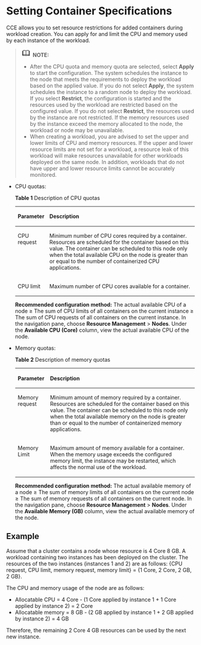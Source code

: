 # Setting Container Specifications<a name="cce_01_0163"></a>

CCE allows you to set resource restrictions for added containers during workload creation. You can apply for and limit the CPU and memory used by each instance of the workload.

>![](public_sys-resources/icon-note.gif) **NOTE:** 
>-   After the  CPU quota  and  memory quota  are selected, select  **Apply**  to start the configuration. The system schedules the instance to the node that meets the requirements to deploy the workload based on the applied value. If you do not select  **Apply**, the system schedules the instance to a random node to deploy the workload. If you select  **Restrict**, the configuration is started and the resources used by the workload are restricted based on the configured value. If you do not select  **Restrict**, the resources used by the instance are not restricted. If the memory resources used by the instance exceed the memory allocated to the node, the workload or node may be unavailable.
>-   When creating a workload, you are advised to set the upper and lower limits of CPU and memory resources. If the upper and lower resource limits are not set for a workload, a resource leak of this workload will make resources unavailable for other workloads deployed on the same node. In addition, workloads that do not have upper and lower resource limits cannot be accurately monitored.

-   CPU quotas:

    **Table  1**  Description of CPU quotas

    <a name="table362417589103"></a>
    <table><thead align="left"><tr id="row186251758111012"><th class="cellrowborder" valign="top" width="17%" id="mcps1.2.3.1.1"><p id="p762595815102"><a name="p762595815102"></a><a name="p762595815102"></a>Parameter</p>
    </th>
    <th class="cellrowborder" valign="top" width="83%" id="mcps1.2.3.1.2"><p id="p8625105813106"><a name="p8625105813106"></a><a name="p8625105813106"></a>Description</p>
    </th>
    </tr>
    </thead>
    <tbody><tr id="row162511587103"><td class="cellrowborder" valign="top" width="17%" headers="mcps1.2.3.1.1 "><p id="p2625135851014"><a name="p2625135851014"></a><a name="p2625135851014"></a>CPU request</p>
    </td>
    <td class="cellrowborder" valign="top" width="83%" headers="mcps1.2.3.1.2 "><p id="p262515818104"><a name="p262515818104"></a><a name="p262515818104"></a>Minimum number of CPU cores required by a container. Resources are scheduled for the container based on this value. The container can be scheduled to this node only when the total available CPU on the node is greater than or equal to the number of containerized CPU applications.</p>
    </td>
    </tr>
    <tr id="row172431422171112"><td class="cellrowborder" valign="top" width="17%" headers="mcps1.2.3.1.1 "><p id="p1424472219115"><a name="p1424472219115"></a><a name="p1424472219115"></a>CPU limit</p>
    </td>
    <td class="cellrowborder" valign="top" width="83%" headers="mcps1.2.3.1.2 "><p id="p524412223119"><a name="p524412223119"></a><a name="p524412223119"></a>Maximum number of CPU cores available for a container.</p>
    </td>
    </tr>
    </tbody>
    </table>

    **Recommended configuration method:**  The actual available CPU of a node ≥ The sum of CPU limits of all containers on the current instance ≥ The sum of CPU requests of all containers on the current instance. In the navigation pane, choose  **Resource Management**  \>  **Nodes**. Under the  **Available CPU \(Core\)**  column, view the actual available CPU of the node.


-   Memory quotas:

    **Table  2**  Description of memory quotas

    <a name="table164121625191912"></a>
    <table><thead align="left"><tr id="row64131325111910"><th class="cellrowborder" valign="top" width="18%" id="mcps1.2.3.1.1"><p id="p154131025111914"><a name="p154131025111914"></a><a name="p154131025111914"></a>Parameter</p>
    </th>
    <th class="cellrowborder" valign="top" width="82%" id="mcps1.2.3.1.2"><p id="p16413325111912"><a name="p16413325111912"></a><a name="p16413325111912"></a>Description</p>
    </th>
    </tr>
    </thead>
    <tbody><tr id="row1241310258194"><td class="cellrowborder" valign="top" width="18%" headers="mcps1.2.3.1.1 "><p id="p15413225131915"><a name="p15413225131915"></a><a name="p15413225131915"></a>Memory request</p>
    </td>
    <td class="cellrowborder" valign="top" width="82%" headers="mcps1.2.3.1.2 "><p id="p541362541919"><a name="p541362541919"></a><a name="p541362541919"></a>Minimum amount of memory required by a container. Resources are scheduled for the container based on this value. The container can be scheduled to this node only when the total available memory on the node is greater than or equal to the number of containerized memory applications.</p>
    </td>
    </tr>
    <tr id="row1413325101918"><td class="cellrowborder" valign="top" width="18%" headers="mcps1.2.3.1.1 "><p id="p241312517195"><a name="p241312517195"></a><a name="p241312517195"></a>Memory Limit</p>
    </td>
    <td class="cellrowborder" valign="top" width="82%" headers="mcps1.2.3.1.2 "><p id="p1241352520199"><a name="p1241352520199"></a><a name="p1241352520199"></a>Maximum amount of memory available for a container. When the memory usage exceeds the configured memory limit, the instance may be restarted, which affects the normal use of the workload.</p>
    </td>
    </tr>
    </tbody>
    </table>

    **Recommended configuration method:**  The actual available memory of a node ≥ The sum of memory limits of all containers on the current node ≥ The sum of memory requests of all containers on the current node. In the navigation pane, choose  **Resource Management**  \>  **Nodes**. Under the  **Available Memory \(GB\)**  column, view the actual available memory of the node.


## Example<a name="section17887209103612"></a>

Assume that a cluster contains a node whose resource is 4 Core 8 GB. A workload containing two instances has been deployed on the cluster. The resources of the two instances \(instances 1 and 2\) are as follows: \{CPU request, CPU limit, memory request, memory limit\} = \{1 Core, 2 Core, 2 GB, 2 GB\}.

The CPU and memory usage of the node are as follows:

-   Allocatable CPU = 4 Core - \(1 Core applied by instance 1 + 1 Core applied by instance 2\) = 2 Core
-   Allocatable memory = 8 GB - \(2 GB applied by instance 1 + 2 GB applied by instance 2\) = 4 GB

Therefore, the remaining 2 Core 4 GB resources can be used by the next new instance.

